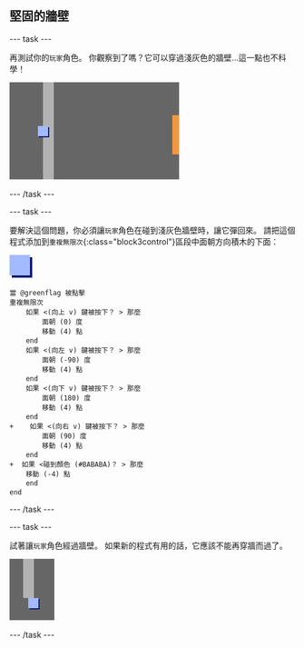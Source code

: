 ## 堅固的牆壁

\--- task \---

再測試你的`玩家`角色。 你觀察到了嗎？它可以穿過淺灰色的牆壁…這一點也不科學！

![截圖](images/world-walls.png)

\--- /task \---

\--- task \---

要解決這個問題，你必須讓`玩家`角色在碰到淺灰色牆壁時，讓它彈回來。 請把這個程式添加到`重複無限次`{:class="block3control"}區段中面朝方向積木的下面：

![玩家](images/player.png)

```blocks3
當 @greenflag 被點擊
重複無限次
    如果 <(向上 v) 鍵被按下？ > 那麼
        面朝 (0) 度
        移動 (4) 點
    end
    如果 <(向左 v) 鍵被按下？ > 那麼
        面朝 (-90) 度
        移動 (4) 點
    end
    如果 <(向下 v) 鍵被按下？ > 那麼
        面朝 (180) 度
        移動 (4) 點
    end
+    如果 <(向右 v) 鍵被按下？ > 那麼
        面朝 (90) 度
        移動 (4) 點
    end
+  如果 <碰到顏色 (#BABABA)？ > 那麼
    移動 (-4) 點
    end
end
```

\--- /task \---

\--- task \---

試著讓`玩家`角色經過牆壁。 如果新的程式有用的話，它應該不能再穿牆而過了。

![截圖](images/world-walls-test.png)

\--- /task \---